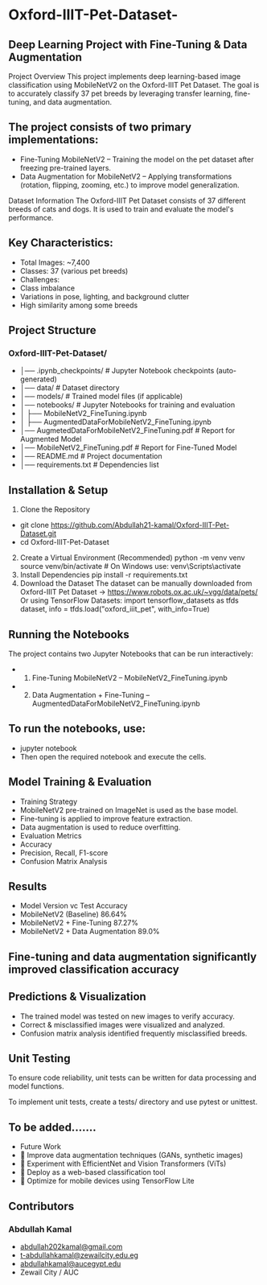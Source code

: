 # Oxford-IIIT-Pet-Dataset-
## Deep Learning Project with Fine-Tuning & Data Augmentation
Project Overview
This project implements deep learning-based image classification using MobileNetV2 on the Oxford-IIIT Pet Dataset. The goal is to accurately classify 37 pet breeds by leveraging transfer learning, fine-tuning, and data augmentation.

## The project consists of two primary implementations:
- Fine-Tuning MobileNetV2 – Training the model on the pet dataset after freezing pre-trained layers.
- Data Augmentation for MobileNetV2 – Applying transformations (rotation, flipping, zooming, etc.) to improve model generalization.

Dataset Information
The Oxford-IIIT Pet Dataset consists of 37 different breeds of cats and dogs. It is used to train and evaluate the model's performance.

## Key Characteristics:

- Total Images: ~7,400
- Classes: 37 (various pet breeds)
- Challenges:
- Class imbalance
- Variations in pose, lighting, and background clutter
- High similarity among some breeds

## Project Structure
### Oxford-IIIT-Pet-Dataset/
- │── .ipynb_checkpoints/       # Jupyter Notebook checkpoints (auto-generated)
- │── data/                     # Dataset directory
- │── models/                   # Trained model files (if applicable)
- │── notebooks/                # Jupyter Notebooks for training and evaluation
- │   ├── MobileNetV2_FineTuning.ipynb
- │   ├── AugmentedDataForMobileNetV2_FineTuning.ipynb
- │── AugmetedDataForMobileNetV2_FineTuning.pdf  # Report for Augmented Model
- │── MobileNetV2_FineTuning.pdf # Report for Fine-Tuned Model
- │── README.md                 # Project documentation
- │── requirements.txt          # Dependencies list


## Installation & Setup
1. Clone the Repository

- git clone https://github.com/Abdullah21-kamal/Oxford-IIIT-Pet-Dataset.git
- cd Oxford-IIIT-Pet-Dataset

2. Create a Virtual Environment (Recommended)
python -m venv venv
source venv/bin/activate  # On Windows use: venv\Scripts\activate
3. Install Dependencies
pip install -r requirements.txt
4. Download the Dataset
The dataset can be manually downloaded from Oxford-IIIT Pet Dataset -> https://www.robots.ox.ac.uk/~vgg/data/pets/
Or using TensorFlow Datasets:
import tensorflow_datasets as tfds
dataset, info = tfds.load("oxford_iiit_pet", with_info=True)

## Running the Notebooks
The project contains two Jupyter Notebooks that can be run interactively:

- 1. Fine-Tuning MobileNetV2 – MobileNetV2_FineTuning.ipynb
- 2. Data Augmentation + Fine-Tuning – AugmentedDataForMobileNetV2_FineTuning.ipynb

## To run the notebooks, use:
- jupyter notebook
- Then open the required notebook and execute the cells.

## Model Training & Evaluation
- Training Strategy
- MobileNetV2 pre-trained on ImageNet is used as the base model.
- Fine-tuning is applied to improve feature extraction.
- Data augmentation is used to reduce overfitting.
- Evaluation Metrics
- Accuracy
- Precision, Recall, F1-score
- Confusion Matrix Analysis
## Results
- Model Version	vc Test Accuracy
- MobileNetV2 (Baseline)	86.64%
- MobileNetV2 + Fine-Tuning	87.27%
- MobileNetV2 + Data Augmentation	89.0%

## Fine-tuning and data augmentation significantly improved classification accuracy

## Predictions & Visualization
- The trained model was tested on new images to verify accuracy.
- Correct & misclassified images were visualized and analyzed.
- Confusion matrix analysis identified frequently misclassified breeds.

## Unit Testing
To ensure code reliability, unit tests can be written for data processing and model functions.

 To implement unit tests, create a tests/ directory and use pytest or unittest. 
## To be added.......

- Future Work
- 🔹 Improve data augmentation techniques (GANs, synthetic images)
- 🔹 Experiment with EfficientNet and Vision Transformers (ViTs)
- 🔹 Deploy as a web-based classification tool
- 🔹 Optimize for mobile devices using TensorFlow Lite

## Contributors
### Abdullah Kamal
- abdullah202kamal@gmail.com
- t-abdullahkamal@zewailcity.edu.eg
- abdullahkamal@aucegypt.edu
- Zewail City / AUC
